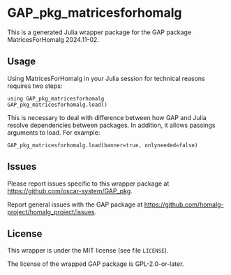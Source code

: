 # GAP_pkg_matricesforhomalg

This is a generated Julia wrapper package for the GAP package MatricesForHomalg 2024.11-02.

## Usage

Using MatricesForHomalg in your Julia session for technical reasons requires two steps:

    using GAP_pkg_matricesforhomalg
    GAP_pkg_matricesforhomalg.load()

This is necessary to deal with difference between how GAP and Julia
resolve dependencies between packages. In addition, it allows passings
arguments to load. For example:

    GAP_pkg_matricesforhomalg.load(banner=true, onlyneeded=false)

## Issues

Please report issues specific to this wrapper package at <https://github.com/oscar-system/GAP_pkg>.

Report general issues with the GAP package at <https://github.com/homalg-project/homalg_project/issues>.

## License

This wrapper is under the MIT license (see file `LICENSE`).

The license of the wrapped GAP package is GPL-2.0-or-later.
